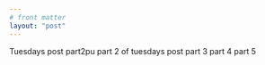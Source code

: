 ```yaml
---
# front matter
layout: "post"
---
```

 Tuesdays post part2pu
 part 2 of tuesdays post part 3	part 4 part 5
